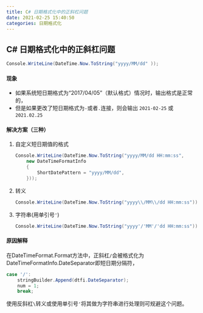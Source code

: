 ```yaml
---
title: C# 日期格式化中的正斜杠问题
date: 2021-02-25 15:40:50
categories: 日期格式化
---
```


## C# 日期格式化中的正斜杠问题

```c#
Console.WriteLine(DateTime.Now.ToString("yyyy/MM/dd" ));
```

#### 现象

- 如果系统短日期格式为“2017/04/05”（默认格式）情况时，输出格式是正常的，
- 但是如果更改了短日期格式为`-`或者`.`连接，则会输出 `2021-02-25` 或 `2021.02.25` 

#### 解决方案（三种）

 1. 自定义短日期值的格式

    ```c#
    Console.WriteLine(DateTime.Now.ToString("yyyy/MM/dd HH:mm:ss",
        new DateTimeFormatInfo
        {
        	ShortDatePattern = "yyyy/MM/dd",
        }));
    ```

 2. 转义

    ```c#
    Console.WriteLine(DateTime.Now.ToString("yyyy\\/MM\\/dd HH:mm:ss"));
    ```

3. 字符串(用单引号`'`)

   ```c#
   Console.WriteLine(DateTime.Now.ToString("yyyy'/'MM'/'dd HH:mm:ss"));
   ```

#### 原因解释

​	在DateTimeFormat.Format方法中，正斜杠`/`会被格式化为DateTimeFormatInfo.DateSeparator即短日期分隔符，

```c#
case '/':
    stringBuilder.Append(dtfi.DateSeparator);
    num = 1;
    break;
```

​	使用反斜杠`\`转义或使用单引号`'`将其做为字符串进行处理则可规避这个问题。

